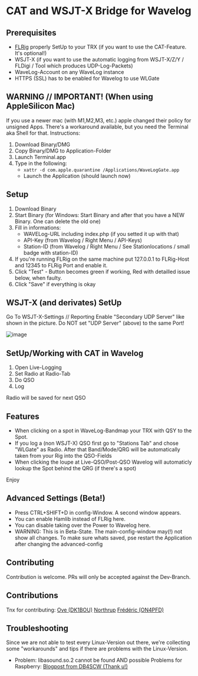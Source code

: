 # CAT and WSJT-X Bridge for Wavelog

## Prerequisites

* [FLRig](http://www.w1hkj.com/) properly SetUp to your TRX (if you want to use the CAT-Feature. It's optional!)
* WSJT-X (if you want to use the automatic logging from WSJT-X/Z/Y / FLDigi / Tool which produces UDP-Log-Packets)
* WaveLog-Account on any WaveLog instance
* HTTPS (SSL) has to be enabled for Wavelog to use WLGate

## WARNING // IMPORTANT! (When using AppleSilicon Mac)

If you use a newer mac (with M1,M2,M3, etc.) apple changed their policy for unsigned Apps.
There's a workaround available, but you need the Terminal aka Shell for that.
Instructions:

1. Download Binary/DMG
2. Copy Binary/DMG to Application-Folder
3. Launch Terminal.app
4. Type in the following:
   * `xattr -d com.apple.quarantine /Applications/WaveLogGate.app`
   * Launch the Application (should launch now)

## Setup

1. Download Binary
2. Start Binary (for Windows: Start Binary and after that you have a NEW Binary. One can delete the old one)
3. Fill in informations:
   * WAVELog-URL including index.php (if you setted it up with that)
   * API-Key (from Wavelog / Right Menu / API-Keys)
   * Station-ID (from Wavelog / Right Menu / See Stationlocations / small badge with station-ID)
4. If you're running FLRig on the same machine put 127.0.0.1 to FLRig-Host and 12345 to FLRig Port and enable it.
5. Click "Test" - Button becomes green if working, Red with detailled issue below, when faulty.
6. Click "Save" if everything is okay

## WSJT-X (and derivates) SetUp

Go To WSJT-X-Settings // Reporting
Enable "Secondary UDP Server" like shown in the picture. Do NOT set "UDP Server" (above) to the same Port!

![image](https://github.com/wavelog/waveloggate/assets/1410708/7238b193-c589-4ae3-97f8-eae506965dff)

## SetUp/Working with CAT in Wavelog

1. Open Live-Logging
2. Set Radio at Radio-Tab
3. Do QSO
4. Log

Radio will be saved for next QSO

## Features

* When clicking on a spot in WaveLog-Bandmap your TRX with QSY to the Spot.
* If you log a (non WSJT-X) QSO first go to "Stations Tab" and chose "WLGate" as Radio. After that Band/Mode/QRG will be automatically taken from your Rig into the QSO-Fields
* When clicking the loupe at Live-QSO/Post-QSO Wavelog will automaticly lookup the Spot behind the QRG (if there's a spot)

Enjoy

## Advanced Settings (Beta!)
* Press CTRL+SHIFT+D in config-Window. A second window appears.
* You can enable Hamlib instead of FLRig here.
* You can disable taking over the Power to Wavelog here.
* WARNING: This is in Beta-State. The main-config-window may(!) not show all changes. To make sure whats saved, pse restart the Application after changing the advanced-config

## Contributing

Contribution is welcome. PRs will only be accepted against the Dev-Branch.

## Contributions
Tnx for contributing:
[Ove (DK1BOU)](https://github.com/gotoradio) [Northrup](https://github.com/northrup) [Frédéric (ON4PFD)](https://github.com/fred-corp)

## Troubleshooting
Since we are not able to test every Linux-Version out there, we're collecting some "workarounds" and tips if there are problems with the Linux-Version.
* Problem: libasound.so.2 cannot be found AND possible Problems for Raspberry: [Blogpost from DB4SCW (Thank u!)](https://www.db4scw.de/getting-waveloggate-to-run-on-the-raspberry-pi/)
##

